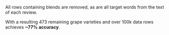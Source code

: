 All rows containing blends are removed, as are all target words from the text of each review.


With a resulting 473 remaining grape varieties and over 100k data rows achieves **~77% accuracy**.
